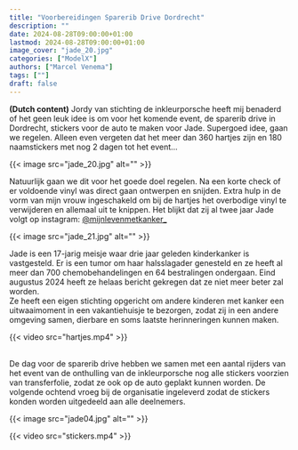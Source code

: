 ```yaml
---
title: "Voorbereidingen Sparerib Drive Dordrecht"
description: ""
date: 2024-08-28T09:00:00+01:00
lastmod: 2024-08-28T09:00:00+01:00
image_cover: "jade_20.jpg"
categories: ["ModelX"]
authors: ["Marcel Venema"] 
tags: [""]
draft: false
---
```


**(Dutch content)** Jordy van stichting de inkleurporsche heeft mij benaderd of het geen leuk idee is om voor het komende event, de sparerib drive in Dordrecht, stickers voor de auto te maken voor Jade. Supergoed idee, gaan we regelen. Alleen even vergeten dat het meer dan 360 hartjes zijn en 180 naamstickers met nog 2 dagen tot het event...

<!-- more --> 
{{< image src="jade_20.jpg" alt="" >}}

Natuurlijk gaan we dit voor het goede doel regelen. Na een korte check of er voldoende vinyl was direct gaan ontwerpen en snijden. Extra hulp in de vorm van mijn vrouw ingeschakeld om bij de hartjes het overbodige vinyl te verwijderen en allemaal uit te knippen. Het blijkt dat zij al twee jaar Jade volgt op instagram: [@mijnlevenmetkanker_](https://www.instagram.com/mijnlevenmetkanker_/)  

{{< image src="jade_21.jpg" alt="" >}}

Jade is een 17-jarig meisje waar drie jaar geleden kinderkanker is vastgesteld. Er is een tumor om haar halsslagader genesteld en ze heeft al meer dan 700 chemobehandelingen en 64 bestralingen ondergaan. Eind augustus 2024 heeft ze helaas bericht gekregen dat ze niet meer beter zal worden.<br/>
Ze heeft een eigen stichting opgericht om andere kinderen met kanker een uitwaaimoment in een vakantiehuisje te bezorgen, zodat zij in een andere omgeving samen, dierbare en soms laatste herinneringen kunnen maken.<br/> 

{{< video src="hartjes.mp4" >}}

<br/>
De dag voor de sparerib drive hebben we samen met een aantal rijders van het event van de onthulling van de inkleurporsche nog alle stickers voorzien van transferfolie, zodat ze ook op de auto geplakt kunnen worden. De volgende ochtend vroeg bij de organisatie ingeleverd zodat de stickers konden worden uitgedeeld aan alle deelnemers. <br/>

{{< image src="jade04.jpg" alt="" >}}




{{< video src="stickers.mp4" >}}

